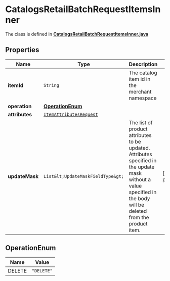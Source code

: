 

# CatalogsRetailBatchRequestItemsInner

The class is defined in **[CatalogsRetailBatchRequestItemsInner.java](../../src/main/java/org/openapitools/model/CatalogsRetailBatchRequestItemsInner.java)**

## Properties

Name | Type | Description | Notes
------------ | ------------- | ------------- | -------------
**itemId** | `String` | The catalog item id in the merchant namespace | 
**operation** | [**OperationEnum**](#OperationEnum) |  | 
**attributes** | [`ItemAttributesRequest`](ItemAttributesRequest.md) |  | 
**updateMask** | `List&lt;UpdateMaskFieldType&gt;` | The list of product attributes to be updated. Attributes specified in the update mask without a value specified in the body will be deleted from the product item. |  [optional property]


## OperationEnum

Name | Value
---- | -----
DELETE | `"DELETE"`




